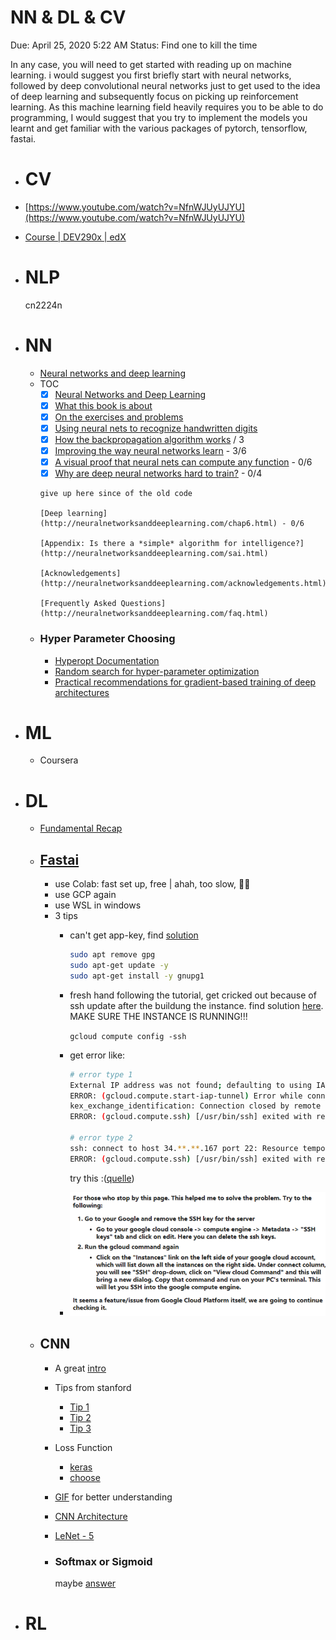 # NN & DL & CV

Due: April 25, 2020 5:22 AM
Status: Find one to kill the time

In any case, you will need to get started with reading up on machine learning. i would suggest you first briefly start with neural networks, followed by deep convolutional neural networks just to get used to the idea of deep learning and subsequently focus on picking up reinforcement learning. As this machine learning field heavily requires you to be able to do programming, I would suggest that you try to implement the models you learnt and get familiar with the various packages of pytorch, tensorflow, fastai.
- # CV
- [https://www.youtube.com/watch?v=NfnWJUyUJYU](https://www.youtube.com/watch?v=NfnWJUyUJYU)
- [Course | DEV290x | edX](https://courses.edx.org/courses/course-v1:Microsoft+DEV290x+1T2020a/course/)
- # NLP
  
  cn2224n
- # NN
	- [Neural networks and deep learning](http://neuralnetworksanddeeplearning.com/chap1.html)
	- TOC
		- [x]  [Neural Networks and Deep Learning](http://neuralnetworksanddeeplearning.com/index.html)
		- [x]  [What this book is about](http://neuralnetworksanddeeplearning.com/about.html)
		- [x]  [On the exercises and problems](http://neuralnetworksanddeeplearning.com/exercises_and_problems.html)
		- [x]  [Using neural nets to recognize handwritten digits](http://neuralnetworksanddeeplearning.com/chap1.html)
		- [x]  [How the backpropagation algorithm works](http://neuralnetworksanddeeplearning.com/chap2.html) / 3
		- [x]  [Improving the way neural networks learn](http://neuralnetworksanddeeplearning.com/chap3.html) - 3/6
		- [x]  [A visual proof that neural nets can compute any function](http://neuralnetworksanddeeplearning.com/chap4.html) - 0/6
		- [x]  [Why are deep neural networks hard to train?](http://neuralnetworksanddeeplearning.com/chap5.html) - 0/4
		  
		  give up here since of the old code
		  
		  [Deep learning](http://neuralnetworksanddeeplearning.com/chap6.html) - 0/6
		  
		  [Appendix: Is there a *simple* algorithm for intelligence?](http://neuralnetworksanddeeplearning.com/sai.html)
		  
		  [Acknowledgements](http://neuralnetworksanddeeplearning.com/acknowledgements.html)
		  
		  [Frequently Asked Questions](http://neuralnetworksanddeeplearning.com/faq.html)
	- ### Hyper Parameter Choosing
		- [Hyperopt Documentation](http://hyperopt.github.io/hyperopt/)
		- [Random search for hyper-parameter optimization](https://dl.acm.org/doi/10.5555/2188385.2188395)
		- [Practical recommendations for gradient-based training of deep architectures](https://arxiv.org/abs/1206.5533)
- # ML
	- Coursera
- # DL
	- [Fundamental Recap](https://deeplizard.com/learn/video/gZmobeGL0Yg)
	- ## [Fastai](https://course.fast.ai/)
		- use Colab: fast set up, free | ahah, too slow, 👋🏻
		- use GCP again
		- use WSL in windows
		- 3 tips
			- can't get app-key, find [solution](https://stackoverflow.com/questions/46673717/gpg-cant-connect-to-the-agent-ipc-connect-call-failed)
			    
			    ```bash
			    sudo apt remove gpg
			    sudo apt-get update -y
			    sudo apt-get install -y gnupg1
			    ```
			- fresh hand following the tutorial, get cricked out because of ssh update after the buildung the instance. find solution [here](https://stackoverflow.com/questions/26193535/error-gcloud-compute-ssh-usr-bin-ssh-exited-with-return-code-255#:~:text=If%20you%20have%20installed%20gcloud%20without%20sudo%2C%20you%20can%20omit%20sudo%20.&text=255%20is%20the%20interactive%20ssh,executed%20in%20the%20ssh%20session.&text=Go%20to%20your%20google%20cloud,tab%20and%20click%20on%20edit.). MAKE SURE THE INSTANCE IS RUNNING!!!
			    
			    `gcloud compute config -ssh`
			- get error like:
			    
			    ```bash
			    # error type 1
			    External IP address was not found; defaulting to using IAP tunneling.
			    ERROR: (gcloud.compute.start-iap-tunnel) Error while connecting [4033: u'not authorized'].
			    kex_exchange_identification: Connection closed by remote host
			    ERROR: (gcloud.compute.ssh) [/usr/bin/ssh] exited with return code [255].
			    
			    # error type 2
			    ssh: connect to host 34.**.**.167 port 22: Resource temporarily unavailable
			    ERROR: (gcloud.compute.ssh) [/usr/bin/ssh] exited with return code [255].
			    ```
			    
			    try this :([quelle](https://stackoverflow.com/questions/26193535/error-gcloud-compute-ssh-usr-bin-ssh-exited-with-return-code-255#:~:text=If%20you%20have%20installed%20gcloud%20without%20sudo%2C%20you%20can%20omit%20sudo%20.&text=255%20is%20the%20interactive%20ssh,executed%20in%20the%20ssh%20session.&text=Go%20to%20your%20google%20cloud,tab%20and%20click%20on%20edit.))
			- ![Untitled.png](../assets/Untitled_1701880755987_0.png)
	- ## CNN
		- A great [intro](https://towardsdatascience.com/a-comprehensive-guide-to-convolutional-neural-networks-the-eli5-way-3bd2b1164a53)
		- Tips from stanford
			- [Tip 1](https://cs231n.github.io/neural-networks-1/)
			- [Tip 2](https://cs231n.github.io/neural-networks-2/)
			- [Tip 3](https://cs231n.github.io/neural-networks-3/)
		- Loss Function
			- [keras](https://neptune.ai/blog/keras-loss-functions)
			- [choose](https://towardsdatascience.com/a-guide-to-an-efficient-way-to-build-neural-network-architectures-part-i-hyper-parameter-8129009f131b)
		- [GIF](https://github.com/vdumoulin/conv_arithmetic) for better understanding
		- [CNN Architecture](https://medium.com/@RaghavPrabhu/cnn-architectures-lenet-alexnet-vgg-googlenet-and-resnet-7c81c017b848#:~:text=VGG%2D16%20is%20a%20simpler,2%20with%20stride%20of%202.&text=The%20winner%20of%20ILSVRC%202014,also%20known%20as%20Inception%20Module.)
		- [LeNet - 5](https://medium.com/towards-artificial-intelligence/the-architecture-implementation-of-lenet-5-eef03a68d1f7)
		- ### Softmax or Sigmoid
		  
		  maybe [answer](https://stats.stackexchange.com/questions/233658/softmax-vs-sigmoid-function-in-logistic-classifier)
- # RL